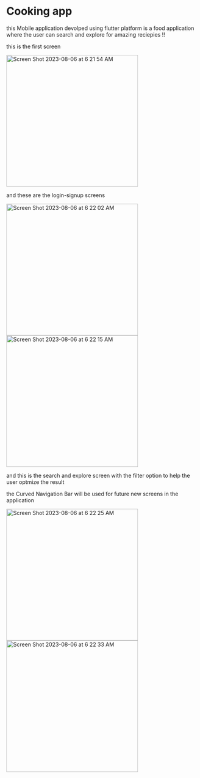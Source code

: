 # Cooking app
this Mobile application devolped using flutter platform 
is a food application where the user can search and explore for amazing reciepies !!

this is the first screen

<img width="345" alt="Screen Shot 2023-08-06 at 6 21 54 AM" src="https://github.com/hsmulhim/HW-1/assets/114561921/db2d5074-9abf-4eb7-92a5-e88b1191b6a4">


and these are the login-signup screens

<img width="345" alt="Screen Shot 2023-08-06 at 6 22 02 AM" src="https://github.com/hsmulhim/HW-1/assets/114561921/06c03cc2-ccb0-446c-86d8-b89e6b3abbbe">

<img width="345" alt="Screen Shot 2023-08-06 at 6 22 15 AM" src="https://github.com/hsmulhim/HW-1/assets/114561921/cfc5065e-45c1-49c9-ade0-1a3d94d9cd4f">


and this is the search and explore screen with the filter option to 
help the user optmize the result

the Curved Navigation Bar will be used for future new screens in the application


<img width="345" alt="Screen Shot 2023-08-06 at 6 22 25 AM" src="https://github.com/hsmulhim/HW-1/assets/114561921/b42c9824-7952-4bc6-8dc3-88e5628585c7">
<img width="345" alt="Screen Shot 2023-08-06 at 6 22 33 AM" src="https://github.com/hsmulhim/HW-1/assets/114561921/b1b54608-32da-4b81-a4fd-47b1f2e47318">
